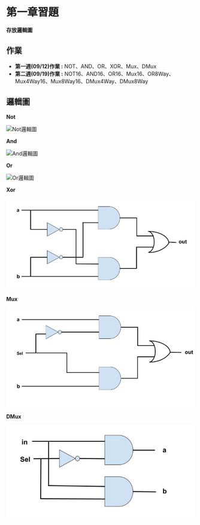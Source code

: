 # 第一章習題

**存放邏輯圖**


## 作業
* **第一週(09/12)作業 :** NOT、AND、OR、XOR、Mux、DMux
* **第二週(09/19)作業 :** NOT16、AND16、OR16、Mux16、OR8Way、Mux4Way16、Mux8Way16、DMux4Way、DMux8Way


## 邏輯圖

**Not**

![Not邏輯圖](https://github.com/user-attachments/assets/9cc7d6df-dc88-4a1b-9135-3a6f8f621d33)

**And**

![And邏輯圖](https://github.com/user-attachments/assets/379870fb-0cc5-4ed1-a074-a09e06e347e1)

**Or**

![Or邏輯圖](Or邏輯圖-1.jpg)

**Xor**

![Xor邏輯圖](Xor邏輯圖.jpg)

**Mux**

![Mux邏輯圖](Mux邏輯圖.jpg)

**DMux**

![DMux邏輯圖](DMux邏輯圖.jpg)
